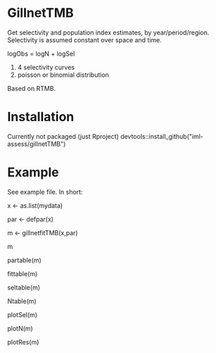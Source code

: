 # GillnetTMB

Get selectivity and population index estimates, by year/period/region. Selectivity is assumed constant over space and time.

logObs = logN + logSel 

1) 4 selectivity curves
2) poisson or binomial distribution

Based on RTMB.

# Installation

Currently not packaged (just Rproject)
devtools::install_github("iml-assess/gillnetTMB")

# Example

See example file. In short:

x <- as.list(mydata)

par <- defpar(x)

m <- gillnetfitTMB(x,par) 

m

partable(m)

fittable(m)

seltable(m)

Ntable(m)

plotSel(m)

plotN(m)

plotRes(m)
